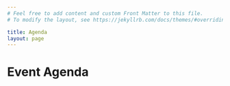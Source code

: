 ```yaml
---
# Feel free to add content and custom Front Matter to this file.
# To modify the layout, see https://jekyllrb.com/docs/themes/#overriding-theme-defaults

title: Agenda
layout: page
---
```


# Event Agenda

<script type="text/javascript" src="https://sessionize.com/api/v2/81dyl2ks/view/grid"></script>
